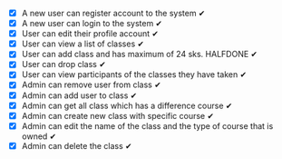 
- [x] A new user can register account to the system ✔
- [x] A new user can login to the system ✔
- [x] User can edit their profile account ✔
- [x] User can view a list of classes ✔
- [x] User can add class and has maximum of 24 sks. HALFDONE ✔
- [x] User can drop class ✔
- [x] User can view participants of the classes they have taken ✔
- [x] Admin can remove user from class ✔
- [x] Admin can add user to class ✔
- [x] Admin can get all class which has a difference course ✔
- [x] Admin can create new class with specific course ✔
- [x] Admin can edit the name of the class and the type of course that is owned ✔
- [x] Admin can delete the class ✔